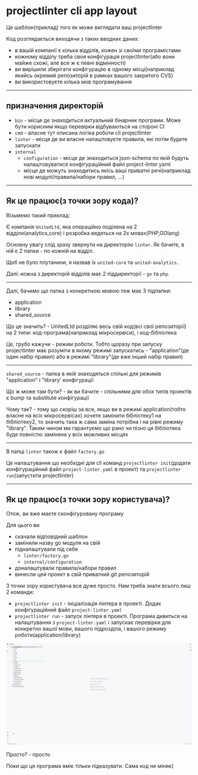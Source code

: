 # projectlinter cli app layout

Це шаблон(приклад) того як може виглядати ваш projectlinter

Код розглядається виходячи з таких вводних даних:

- в вашій компанії є кілька відділів, кожен зі своїми програмістами
- кожному відділу треба своя конфігурація projectlinter(або вони майже схожі, але все ж є певні відмінності)
- ви вирішили зберігати конфігурацію в одному місці(наприклад якийсь окремий репозиторій в рамках вашого закритого CVS)
- ви використовуєте кілька мов програмування

---

## призначення директорій

- `bin` - місце де знаходиться актуальний бінарник програми. Може бути корисним якщо перевірки відбуваються на стороні CI
- `cmd` - власне тут описана логіка роботи cli projectlinter
- `linter` - місце де ви власне налаштовуєте правила, які потім будете запускати
- `internal` 
  - `configuration` - місце де знаходиться json-schema по якій будуть налаштовуватися конфігураційний файл project-linter.yaml
  - місце де можуть знаходитись якісь ваші приватні речі(наприклад нові модулі/правила/набори правил, ...)

---

## Як це працює(з точки зору кода)?

Візьмемо такий приклад:

Є компанія `UnitedLtd`, яка операційно поділена на 2 відділи(analytics,core) і розробка ведеться на 2х мовах(PHP,GOlang)

Основну увагу слід зразу звернути на директорію `linter`. Як бачите, в ній є 2 папки - по кожній на відділ.

Щоб не було плутанини, я назвав їх `united-core` та `united-analytics`.

Далі: кожна з директорій відділів має 2 піддиректорії - `go` та `php`.

---

Далі, бачимо що папка з конкретною мовою теж має 3 підпапки:

- application
- library
- shared_source

Що це значить? - UnitedLtd розділяє весь свій код(всі свої репозиторії) на 2 типи: код-програма(наприклад мікросервіси), і код-бібліотека

Це, грубо кажучи - режим роботи. Тобто щоразу при запуску projectlinter має розуміти в якому режимі запускатись - "application"(де один набір правил) або в режимі "library"(де вже інший набір правил)

---

`shared_source` - папка в якій знаходяться спільні для режимів "application" і "library' конфігурації

Що ж може там бути? - як ви бачите - спільними для обох типів проектів є bump та substitute конфігурації

Чому так? - тому що скоріш за все, якщо ви в режимі application(тобто власне на всіх мікросервісах) хочете замінити бібліотеку1 на бібліотеку2, то значить така ж сама заміна потрібна і на рівні режиму "library". Таким чином ми гарантуємо що рано чи пізно ця бібліотека буде повністю замінена у всіх можливих місцях


---

В папці `linter` також є файл `factory.go`

Це налаштування що необхідні для cli команд `projectlinter init`(додати конфігураційний файл `project-linter.yaml` в проект) та `projectlinter run`(запустити projectlinter)

---

## Як це працює(з точки зору користувача)?

Отож, ви вже маєте сконфігуровану програму

Для цього ви

- скачали відповідний шаблон
- замінили назву go модуля на свій
- підналаштували під себе 
  - `linter/factory.go`
  - `internal/configuration`
- доналаштували правила/набори правил
- винесли цей проект в свій приватний git репозиторій

З точки зору користувача все дуже просто. Нам треба знати всього лиш 2 команди:

- `projectlinter init` - ініціалізація лінтера в проекті. Додає конфігураційний файл `project-linter.yaml`
- `projectlinter run` - запуск лінтера в проекті. Програма дивиться на налаштування з `project-linter.yaml` і запускає перевірки для конкретно вашої мови, вашого підрозділа, і вашого режиму роботи(application/library)

![](docs/gif/projectlinter-work.gif)


Просто? - просто

Поки що ця програма вміє тільки підказувати. Сама код не міняє(












